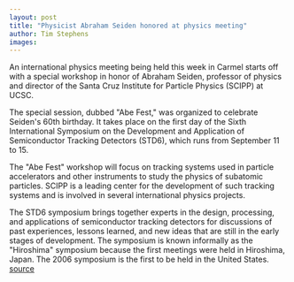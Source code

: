 ```yaml
---
layout: post
title: "Physicist Abraham Seiden honored at physics meeting"
author: Tim Stephens
images:
---
```


An international physics meeting being held this week in Carmel starts off with a special workshop in honor of Abraham Seiden, professor of physics and director of the Santa Cruz Institute for Particle Physics (SCIPP) at UCSC.

The special session, dubbed "Abe Fest," was organized to celebrate Seiden's 60th birthday. It takes place on the first day of the Sixth International Symposium on the Development and Application of Semiconductor Tracking Detectors (STD6), which runs from September 11 to 15.

The "Abe Fest" workshop will focus on tracking systems used in particle accelerators and other instruments to study the physics of subatomic particles. SCIPP is a leading center for the development of such tracking systems and is involved in several international physics projects.

The STD6 symposium brings together experts in the design, processing, and applications of semiconductor tracking detectors for discussions of past experiences, lessons learned, and new ideas that are still in the early stages of development. The symposium is known informally as the "Hiroshima" symposium because the first meetings were held in Hiroshima, Japan. The 2006 symposium is the first to be held in the United States.
[source](http://www1.ucsc.edu/currents/06-07/09-11/abefest.asp "Permalink to abefest")
